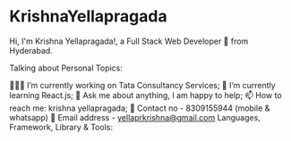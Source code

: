 # KrishnaYellapragada


Hi, I'm Krishna Yellapragada!, a Full Stack Web Developer 🚀 from Hyderabad.

Talking about Personal Topics:

👨🏽‍💻 I’m currently working on Tata Consultancy Services;
🌱 I’m currently learning React.js;
💬 Ask me about anything, I am happy to help;
📫 How to reach me: krishna yellapragada;
💬 Contact no - 8309155944 (mobile & whatsapp)
🌱 Email address - yellaprkrishna@gmail.com
Languages, Framework, Library & Tools:

           
